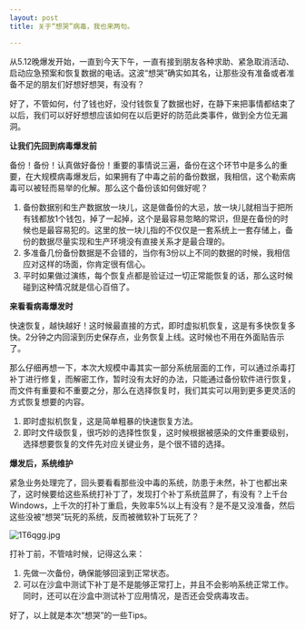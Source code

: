 ```yaml
---
layout: post
title: 关于“想哭”病毒，我也来两句。

---
```


从5.12晚爆发开始，一直到今天下午，一直有接到朋友各种求助、紧急取消活动、启动应急预案和恢复数据的电话。这波“想哭”确实如其名，让那些没有准备或者准备不足的朋友们好想好想哭，有没有？

好了，不管如何，付了钱也好，没付钱恢复了数据也好，在静下来把事情都结束了以后，我们可以好好想想应该如何在以后更好的防范此类事件，做到全方位无漏洞。

**让我们先回到病毒爆发前**

备份！备份！认真做好备份！重要的事情说三遍，备份在这个环节中是多么的重要，在大规模病毒爆发后，如果拥有了中毒之前的备份数据，我相信，这个勒索病毒可以被轻而易举的化解。那么这个备份该如何做好呢？

1. 备份数据别和生产数据放一块儿，这是做备份的大忌，放一块儿就相当于把所有钱都放1个钱包，掉了一起掉，这个是最容易忽略的常识，但是在备份的时候也是最容易犯的。这里的放一块儿指的不仅仅是一套系统上一套存储上，备份的数据尽量实现和生产环境没有直接关系才是最合理的。
2. 多准备几份备份数据是不会错的，当你有3份以上不同的数据的时候，我相信应对这样的场面，你肯定很有信心。
3. 平时如果做过演练，每个恢复点都是验证过一切正常能恢复的话，那么这时候碰到这种情况就是信心百倍了。

**来看看病毒爆发时**

快速恢复，越快越好！这时候最直接的方式，即时虚拟机恢复，这是有多快恢复多快。2分钟之内回滚到历史保存点，业务恢复上线。这时候也不用在外面贴告示了。

那么仔细再想一下，本次大规模中毒其实一部分系统层面的工作，可以通过杀毒打补丁进行修复，而解密工作，暂时没有太好的办法，只能通过备份软件进行恢复，而文件有重要和不重要之分，那么在选择恢复时，我们其实可以用到更多更灵活的方式恢复想要的内容。

1. 即时虚拟机恢复，这是简单粗暴的快速恢复方法。
2. 即时文件级恢复，很巧妙的选择性恢复，这时候根据被感染的文件重要级别，选择想要恢复的文件先对应关键业务，是个很不错的选择。

**爆发后，系统维护**

紧急业务处理完了，回头要看看那些没中毒的系统，防患于未然，补丁也都出来了，这时候要给这些系统打补丁了，发现打个补丁系统蓝屏了，有没有？上千台Windows，上千次的打补丁重启，失败率5%以上有没有？是不是又没准备，然后这些没被“想哭”玩死的系统，反而被微软补丁玩死了？

![1T6qgg.jpg](https://s2.ax1x.com/2020/02/11/1T6qgg.jpg)

打补丁前，不管啥时候，记得这么来：

1. 先做一次备份，确保能够回滚到正常状态。
2. 可以在沙盒中测试下补丁是不是能够正常打上，并且不会影响系统正常工作。同时，还可以在沙盒中测试补丁应用情况，是否还会受病毒攻击。

好了，以上就是本次“想哭”的一些Tips。